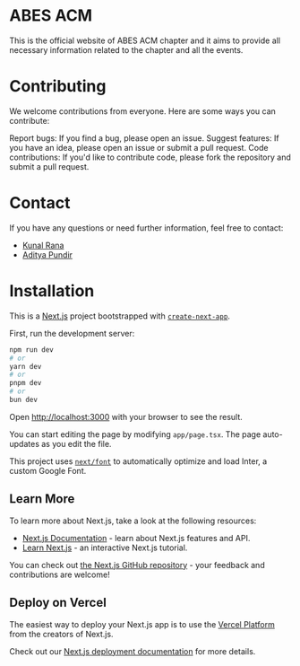 # ABES ACM
This is the official website of ABES ACM chapter and it aims to provide all necessary information related to the chapter and all the events.

# Contributing

We welcome contributions from everyone. Here are some ways you can contribute:

Report bugs: If you find a bug, please open an issue.
Suggest features: If you have an idea, please open an issue or submit a pull request.
Code contributions: If you'd like to contribute code, please fork the repository and submit a pull request.

# Contact
If you have any questions or need further information, feel free to contact:

- [Kunal Rana](https://github.com/halomanlodestar)
- [Aditya Pundir](https://github.com/adipundir)

# Installation

This is a [Next.js](https://nextjs.org/) project bootstrapped with [`create-next-app`](https://github.com/vercel/next.js/tree/canary/packages/create-next-app).

First, run the development server:

```bash
npm run dev
# or
yarn dev
# or
pnpm dev
# or
bun dev
```

Open [http://localhost:3000](http://localhost:3000) with your browser to see the result.

You can start editing the page by modifying `app/page.tsx`. The page auto-updates as you edit the file.

This project uses [`next/font`](https://nextjs.org/docs/basic-features/font-optimization) to automatically optimize and load Inter, a custom Google Font.

## Learn More

To learn more about Next.js, take a look at the following resources:

- [Next.js Documentation](https://nextjs.org/docs) - learn about Next.js features and API.
- [Learn Next.js](https://nextjs.org/learn) - an interactive Next.js tutorial.

You can check out [the Next.js GitHub repository](https://github.com/vercel/next.js/) - your feedback and contributions are welcome!

## Deploy on Vercel

The easiest way to deploy your Next.js app is to use the [Vercel Platform](https://vercel.com/new?utm_medium=default-template&filter=next.js&utm_source=create-next-app&utm_campaign=create-next-app-readme) from the creators of Next.js.

Check out our [Next.js deployment documentation](https://nextjs.org/docs/deployment) for more details.
